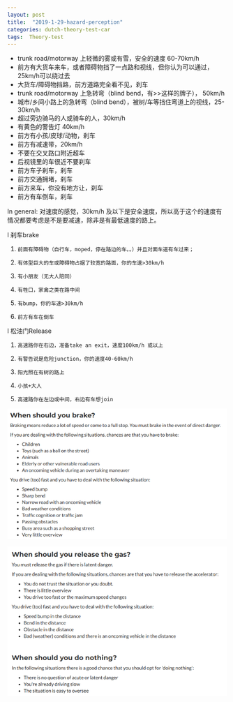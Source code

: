 ```yaml
---
layout: post
title:  "2019-1-29-hazard-perception"
categories: dutch-theory-test-car
tags:  Theory-test
---
```


- trunk road/motorway 上轻微的雾或有雪，安全的速度 60-70km/h 
- 前方有大货车来车，或者障碍物挡了一点路和视线，但你认为可以通过，25km/h可以绕过去 
- 大货车/障碍物挡路，前方道路完全看不见，刹车
- trunk road/motorway 上急转弯（blind bend，有>>这样的牌子）， 50km/h
- 城市/乡间小路上的急转弯（blind bend），被树/车等挡住弯道上的视线，25-30km/h
- 超过旁边骑马的人或骑车的人，30km/h
- 有黄色的警告灯 40km/h
- 前方有小孩/皮球/动物，刹车
- 前方有减速带，20km/h
- 不要在交叉路口附近超车
- 后视镜里的车很近不要刹车
- 前方车子刹车，刹车
- 前方交通拥堵，刹车
- 前方来车，你没有地方让，刹车
- 前方有车倒车，刹车

In general: 对速度的感觉，30km/h 及以下是安全速度，所以高于这个的速度有情况都要考虑是不是要减速，除非是有最低速度的路上。

l  刹车brake
1.     前面有障碍物（自行车，moped，停在路边的车。。）并且对面车道有车过来；
2.     有体型巨大的车或障碍物占据了较宽的路面，你的车速>30km/h
3.     有小朋友（无大人陪同）
4.     有牲口，家禽之类在路中间
5.     有bump，你的车速>30km/h
6.     前方有车在倒车

l  松油门Release
1.     高速路你在右边，准备take an exit，速度100km/h 或以上
2.     有警告说是危险junction，你的速度40-60km/h
3.     阳光照在有树的路上
4.     小孩+大人
5.     高速路你在左边或中间，右边有车想join


![](/images/2019-01-29-22-00-27.png)

![](/images/2019-01-29-22-00-41.png)